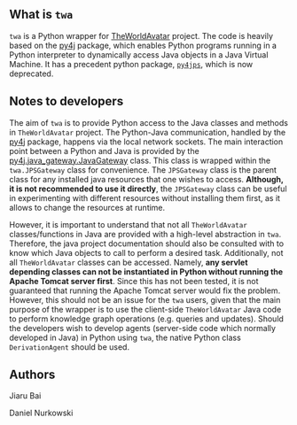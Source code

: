 ## What is `twa`

`twa` is a Python wrapper for [TheWorldAvatar](https://github.com/cambridge-cares/TheWorldAvatar) project. The code is heavily based on the [py4j](https://www.py4j.org/index.html) package, which enables Python programs running in a Python interpreter to dynamically access Java objects in a Java Virtual Machine. It has a precedent python package, [`py4jps`](https://pypi.org/project/py4jps/), which is now deprecated.

## Notes to developers

The aim of `twa` is to provide Python access to the Java classes and methods in `TheWorldAvatar` project. The Python-Java communication, handled by the [py4j](https://www.py4j.org/index.html) package, happens via the local network sockets. The main interaction point between a Python and Java is provided by the [py4j.java_gateway.JavaGateway](https://www.py4j.org/py4j_java_gateway.html#javagateway) class. This class is wrapped within the `twa.JPSGateway` class for convenience. The `JPSGateway` class is the parent class for any installed java resources that one wishes to access. **Although, it is not recommended to use it directly**, the `JPSGateway` class can be useful in experimenting with different resources without installing them first, as it allows to change the resources at runtime.

However, it is important to understand that not all `TheWorldAvatar` classes/functions in Java are provided with a high-level abstraction in `twa`. Therefore, the java project documentation should also be consulted with to know which Java objects to call to perform a desired task. Additionally, not all `TheWorldAvatar` classes can be accessed. Namely, **any servlet depending classes can not be instantiated in Python without running the Apache Tomcat server first**. Since this has not been tested, it is not guaranteed that running the Apache Tomcat server would fix the problem. However, this should not be an issue for the `twa` users, given that the main purpose of the wrapper is to use the client-side `TheWorldAvatar` Java code to perform knowledge graph operations (e.g. queries and updates). Should the developers wish to develop agents (server-side code which normally developed in Java) in Python using `twa`, the native Python class `DerivationAgent` should be used.

## Authors

Jiaru Bai

Daniel Nurkowski
